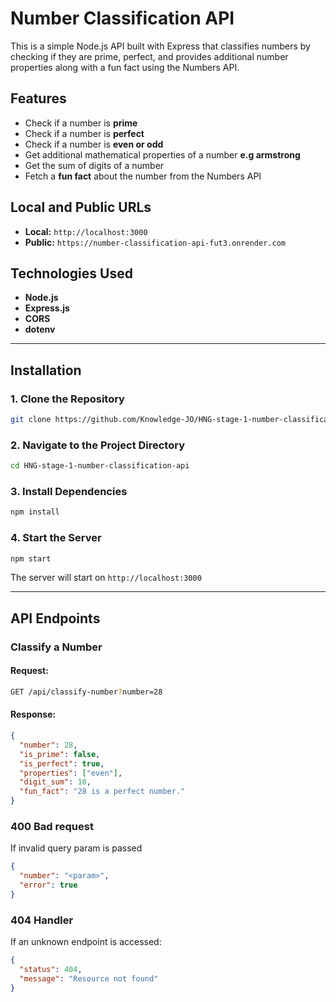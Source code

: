 # Number Classification API

This is a simple Node.js API built with Express that classifies numbers by checking if they are prime, perfect, and provides additional number properties along with a fun fact using the Numbers API.

## Features

- Check if a number is **prime**
- Check if a number is **perfect**
- Check if a number is **even or odd**
- Get additional mathematical properties of a number **e.g armstrong**
- Get the sum of digits of a number
- Fetch a **fun fact** about the number from the Numbers API

## Local and Public URLs

- **Local:** `http://localhost:3000`
- **Public:** `https://number-classification-api-fut3.onrender.com`

## Technologies Used

- **Node.js**
- **Express.js**
- **CORS**
- **dotenv**

---

## Installation

### 1. Clone the Repository

```sh
git clone https://github.com/Knowledge-JO/HNG-stage-1-number-classification-api.git
```

### 2. Navigate to the Project Directory

```sh
cd HNG-stage-1-number-classification-api
```

### 3. Install Dependencies

```sh
npm install
```

### 4. Start the Server

```sh
npm start
```

The server will start on `http://localhost:3000`

---

## API Endpoints

### Classify a Number

#### Request:

```sh
GET /api/classify-number?number=28
```

#### Response:

```json
{
  "number": 28,
  "is_prime": false,
  "is_perfect": true,
  "properties": ["even"],
  "digit_sum": 10,
  "fun_fact": "28 is a perfect number."
}
```

### 400 Bad request

If invalid query param is passed

```json
{
  "number": "<param>",
  "error": true
}
```

### 404 Handler

If an unknown endpoint is accessed:

```json
{
  "status": 404,
  "message": "Resource not found"
}
```
